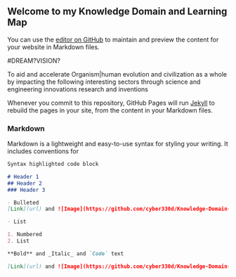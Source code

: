 ## Welcome to my Knowledge Domain and Learning Map

You can use the [editor on GitHub](https://github.com/cyber330d/Knowledge-Domain-and-career-path/edit/gh-pages/index.md) to maintain and preview the content for your website in Markdown files.

#DREAM?VISION?

To aid and accelerate Organism|human evolution and civilization as a whole by impacting the following interesting sectors through science and engineering innovations research and inventions


Whenever you commit to this repository, GitHub Pages will run [Jekyll](https://jekyllrb.com/) to rebuild the pages in your site, from the content in your Markdown files.

### Markdown

Markdown is a lightweight and easy-to-use syntax for styling your writing. It includes conventions for

```markdown
Syntax highlighted code block

# Header 1
## Header 2
### Header 3

- Bulleted
[Link](url) and ![Image](https://github.com/cyber330d/Knowledge-Domain-and-career-path/blob/main/KNOWLEGE%20DOMAINAPP.png)

- List

1. Numbered
2. List

**Bold** and _Italic_ and `Code` text

[Link](url) and ![Image](https://github.com/cyber330d/Knowledge-Domain-and-career-path/blob/main/CURIOSITY.png)
```

